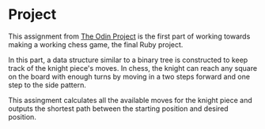 # Project

This assignment from [The Odin Project](https://www.theodinproject.com/courses/ruby-programming/lessons/knights-travails) is the first part of working towards making a working chess game, the final Ruby project.

In this part, a data structure similar to a binary tree is constructed to keep track of the knight piece's moves. In chess, the knight can reach any square on the board with enough turns by moving in a two steps forward and one step to the side pattern. 

This assingment calculates all the available moves for the knight piece and outputs the shortest path between the starting position and desired position.

